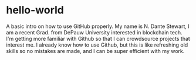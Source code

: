 # hello-world
A basic intro on how to use GitHub properly. 
My name is N. Dante Stewart, I am a recent Grad. from DePauw University interested in blockchain tech. I'm getting more familiar with Github so that I can crowdsource projects that interest me. I already know how to use Github, but this is like refreshing old skills so no mistakes are made, and I can be super efficient with my work. 
